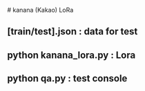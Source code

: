 #   k a n a n a  (Kakao) LoRa 
## [train/test].json : data for test
## python kanana_lora.py : Lora
## python qa.py : test console
 
 
